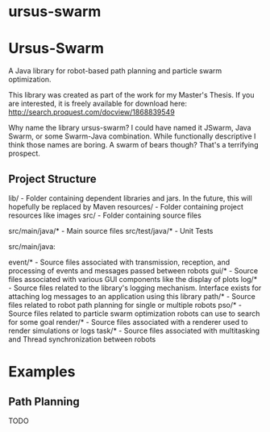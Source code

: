 # ursus-swarm


Ursus-Swarm
================

A Java library for robot-based path planning and particle swarm optimization.

This library was created as part of the work for my Master's Thesis. If you are interested, it is freely available for download here:
http://search.proquest.com/docview/1868839549

Why name the library ursus-swarm? I could have named it JSwarm, Java Swarm, or some Swarm-Java combination.  While functionally descriptive I think those names are boring. A swarm of bears though? That's a terrifying prospect.

Project Structure
------------------

lib/ - Folder containing dependent libraries and jars. In the future, this will hopefully be replaced by Maven
resources/ - Folder containing project resources like images
src/ - Folder containing source files

src/main/java/* - Main source files
src/test/java/* - Unit Tests

src/main/java:

event/* - Source files associated with transmission, reception, and processing of events and messages passed between robots
gui/* - Source files associated with various GUI components like the display of plots
log/* - Source files related to the library's logging mechanism. Interface exists for attaching log messages to an application using this library
path/* - Source files related to robot path planning for single or multiple robots
pso/* - Source files related to particle swarm optimization robots can use to search for some goal
render/* - Source files associated with a renderer used to render simulations or logs
task/* - Source files associated with multitasking and Thread synchronization between robots

Examples
===================

Path Planning
---------------

TODO
